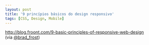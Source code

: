 ```yaml
---
layout: post
title: '9 princípios básicos do design responsivo'
tags: [CSS, Design, Mobile]
---
```


<http://blog.froont.com/9-basic-principles-of-responsive-web-design><br>
(via [@brad_frost](https://twitter.com/brad_frost/status/532601482915610625))
